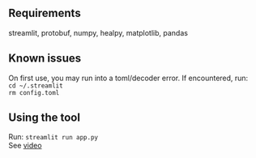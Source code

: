 Requirements
--------------
streamlit, protobuf, numpy, healpy, matplotlib, pandas<br>

Known issues
--------------
On first use, you may run into a toml/decoder error. If encountered, run:<br>
`cd ~/.streamlit`<br>
`rm config.toml`<br>

Using the tool
--------------
Run: `streamlit run app.py`<br>
See [video](https://drive.google.com/file/d/1NAmC_RPqxRY_AzblxxcFIF4qD7lW6DLG/view?usp=sharing)<br>
